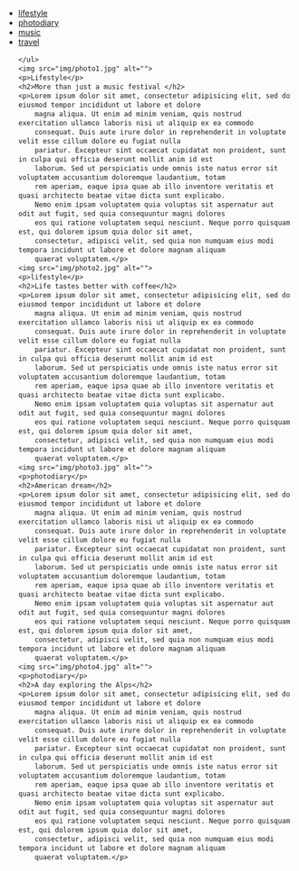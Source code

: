 <!DOCTYPE html>
<html lang="en">
<head>
    <meta charset="UTF-8">
    <meta name="viewport" content="width=device-width, initial-scale=1.0">
    <meta http-equiv="X-UA-Compatible" content="ie=edge">
    <title>Document</title>
</head>
<body>
    <ul>
        <li><a href="http://facebook.com" target="_blank">lifestyle</a></li>
        <li><a href="http://linkedin.com" target="_blank">photodiary</a></li>
        <li><a href="https://twitter.com" target="_blank">music</a></li>
        <li><a href="https://reddit.com" target="_blank">travel</a></li>

    </ul>
    <img src="img/photo1.jpg" alt="">
    <p>Lifestyle</p>
    <h2>More than just a music festival </h2>
    <p>Lorem ipsum dolor sit amet, consectetur adipisicing elit, sed do eiusmod tempor incididunt ut labore et dolore
        magna aliqua. Ut enim ad minim veniam, quis nostrud exercitation ullamco laboris nisi ut aliquip ex ea commodo
        consequat. Duis aute irure dolor in reprehenderit in voluptate velit esse cillum dolore eu fugiat nulla
        pariatur. Excepteur sint occaecat cupidatat non proident, sunt in culpa qui officia deserunt mollit anim id est
        laborum. Sed ut perspiciatis unde omnis iste natus error sit voluptatem accusantium doloremque laudantium, totam
        rem aperiam, eaque ipsa quae ab illo inventore veritatis et quasi architecto beatae vitae dicta sunt explicabo.
        Nemo enim ipsam voluptatem quia voluptas sit aspernatur aut odit aut fugit, sed quia consequuntur magni dolores
        eos qui ratione voluptatem sequi nesciunt. Neque porro quisquam est, qui dolorem ipsum quia dolor sit amet,
        consectetur, adipisci velit, sed quia non numquam eius modi tempora incidunt ut labore et dolore magnam aliquam
        quaerat voluptatem.</p>
    <img src="img/photo2.jpg" alt="">
    <p>lifestyle</p>
    <h2>Life tastes better with coffee</h2>
    <p>Lorem ipsum dolor sit amet, consectetur adipisicing elit, sed do eiusmod tempor incididunt ut labore et dolore
        magna aliqua. Ut enim ad minim veniam, quis nostrud exercitation ullamco laboris nisi ut aliquip ex ea commodo
        consequat. Duis aute irure dolor in reprehenderit in voluptate velit esse cillum dolore eu fugiat nulla
        pariatur. Excepteur sint occaecat cupidatat non proident, sunt in culpa qui officia deserunt mollit anim id est
        laborum. Sed ut perspiciatis unde omnis iste natus error sit voluptatem accusantium doloremque laudantium, totam
        rem aperiam, eaque ipsa quae ab illo inventore veritatis et quasi architecto beatae vitae dicta sunt explicabo.
        Nemo enim ipsam voluptatem quia voluptas sit aspernatur aut odit aut fugit, sed quia consequuntur magni dolores
        eos qui ratione voluptatem sequi nesciunt. Neque porro quisquam est, qui dolorem ipsum quia dolor sit amet,
        consectetur, adipisci velit, sed quia non numquam eius modi tempora incidunt ut labore et dolore magnam aliquam
        quaerat voluptatem.</p>
    <img src="img/photo3.jpg" alt="">
    <p>photodiary</p>
    <h2>American dream</h2>
    <p>Lorem ipsum dolor sit amet, consectetur adipisicing elit, sed do eiusmod tempor incididunt ut labore et dolore
        magna aliqua. Ut enim ad minim veniam, quis nostrud exercitation ullamco laboris nisi ut aliquip ex ea commodo
        consequat. Duis aute irure dolor in reprehenderit in voluptate velit esse cillum dolore eu fugiat nulla
        pariatur. Excepteur sint occaecat cupidatat non proident, sunt in culpa qui officia deserunt mollit anim id est
        laborum. Sed ut perspiciatis unde omnis iste natus error sit voluptatem accusantium doloremque laudantium, totam
        rem aperiam, eaque ipsa quae ab illo inventore veritatis et quasi architecto beatae vitae dicta sunt explicabo.
        Nemo enim ipsam voluptatem quia voluptas sit aspernatur aut odit aut fugit, sed quia consequuntur magni dolores
        eos qui ratione voluptatem sequi nesciunt. Neque porro quisquam est, qui dolorem ipsum quia dolor sit amet,
        consectetur, adipisci velit, sed quia non numquam eius modi tempora incidunt ut labore et dolore magnam aliquam
        quaerat voluptatem.</p>
    <img src="img/photo4.jpg" alt="">
    <p>photodiary</p>
    <h2>A day exploring the Alps</h2>
    <p>Lorem ipsum dolor sit amet, consectetur adipisicing elit, sed do eiusmod tempor incididunt ut labore et dolore
        magna aliqua. Ut enim ad minim veniam, quis nostrud exercitation ullamco laboris nisi ut aliquip ex ea commodo
        consequat. Duis aute irure dolor in reprehenderit in voluptate velit esse cillum dolore eu fugiat nulla
        pariatur. Excepteur sint occaecat cupidatat non proident, sunt in culpa qui officia deserunt mollit anim id est
        laborum. Sed ut perspiciatis unde omnis iste natus error sit voluptatem accusantium doloremque laudantium, totam
        rem aperiam, eaque ipsa quae ab illo inventore veritatis et quasi architecto beatae vitae dicta sunt explicabo.
        Nemo enim ipsam voluptatem quia voluptas sit aspernatur aut odit aut fugit, sed quia consequuntur magni dolores
        eos qui ratione voluptatem sequi nesciunt. Neque porro quisquam est, qui dolorem ipsum quia dolor sit amet,
        consectetur, adipisci velit, sed quia non numquam eius modi tempora incidunt ut labore et dolore magnam aliquam
        quaerat voluptatem.</p>

</body>

</html>
